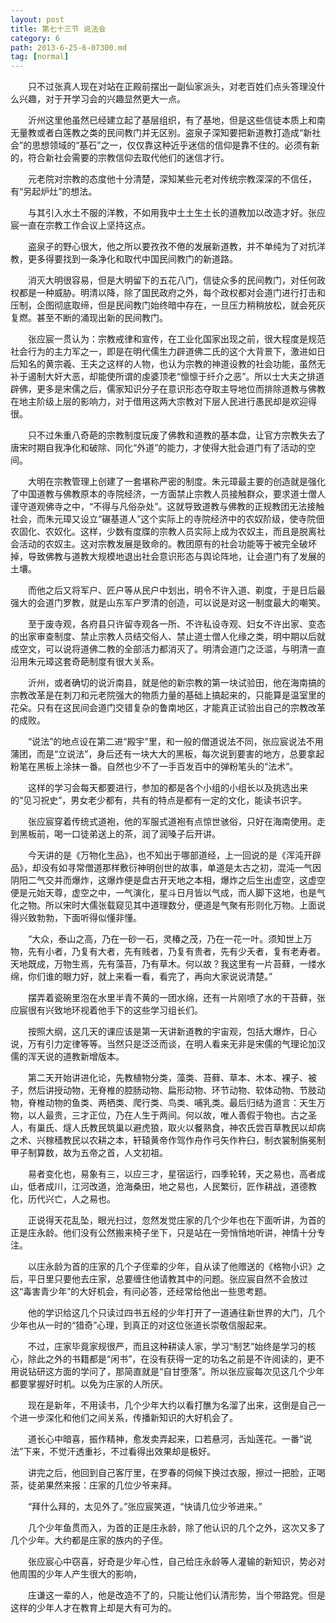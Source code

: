 ```yaml
---
layout: post
title: 第七十三节 说法会
category: 6
path: 2013-6-25-6-07300.md
tag: [normal]
---
```


　　只不过张真人现在对站在正殿前摆出一副仙家派头，对老百姓们点头答理没什么兴趣，对于开学习会的兴趣显然更大一点。

　　沂州这里他虽然已经建立起了基层组织，有了基地，但是这些信徒本质上和南无量教或者白莲教之类的民间教门并无区别。盗泉子深知要把新道教打造成“新社会”的思想领域的“基石”之一，仅仅靠这种近乎迷信的信仰是靠不住的。必须有新的，符合新社会需要的宗教信仰去取代他们的迷信才行。

　　元老院对宗教的态度他十分清楚，深知某些元老对传统宗教深深的不信任，有“另起炉灶”的想法。

　　与其引入水土不服的洋教，不如用我中土土生土长的道教加以改造才好。张应宸一直在宗教工作会议上坚持这点。

　　盗泉子的野心很大，他之所以要孜孜不倦的发展新道教，并不单纯为了对抗洋教，更多得要找到一条净化和取代中国民间教门的新道路。

　　消灭大明很容易，但是大明留下的五花八门，信徒众多的民间教门，对任何政权都是一种威胁。明清以降，除了国民政府之外，每个政权都对会道门进行打击和压制，企图彻底取缔，但是民间教门始终暗中存在，一旦压力稍稍放松，就会死灰复燃。甚至不断的涌现出新的民间教门。

　　张应宸一贯认为：宗教戒律和宣传，在工业化国家出现之前，很大程度是规范社会行为的主力军之一，即是在明代儒生力辟道佛二氏的这个大背景下，激进如日后知名的黄宗羲、王夫之这样的人物，也认为宗教的神道设教的社会功能，虽然无补于遏制大奸大恶，却能使所谓的虔婆顶老“懔懔于纤介之恶”。所以士大夫之排道辟佛，更多是宋儒之后，儒家知识分子在意识形态夺取主导地位而排除道教与佛教在地主阶级上层的影响力，对于借用这两大宗教对下层人民进行愚民却是欢迎得很。

　　只不过朱重八奇葩的宗教制度玩废了佛教和道教的基本盘，让官方宗教失去了唐宋时期自我净化和破除、同化“外道”的能力，才使得大批会道门有了活动的空间。

　　大明在宗教管理上创建了一套堪称严密的制度。朱元璋最主要的创造就是强化了中国道教与佛教原本的寺院经济，一方面禁止宗教人员接触群众，要求道士僧人谨守道观佛寺之中，“不得与凡俗杂处”。这就导致道教与佛教的正规教团无法接触社会，而朱元璋又设立“碾基道人”这个实际上的寺院经济中的农奴阶级，使寺院佃农固化、农奴化。这样，少数有度牒的宗教人员实际上成为农奴主，而且是脱离社会活动的农奴主。这对宗教发展是致命的。教团原有的社会功能等于被完全破坏掉，导致佛教与道教大规模地退出社会意识形态与舆论阵地，让会道门有了发展的土壤。

　　而他之后又将军户、匠户等从民户中划出，明令不许入道、剃度，于是日后最强大的会道门罗教，就是山东军户罗清的创造，可以说是对这一制度最大的嘲笑。

　　至于废寺观，各府县只许留寺观各一所、不许私设寺观、妇女不许出家、变态的出家审查制度、禁止宗教人员结交俗人、禁止道士僧人化缘之类，明中期以后就成空文，可以说将道佛二教的全部活力都消灭了。明清会道门之泛滥，与明清一直沿用朱元璋这套奇葩制度有很大关系。

　　沂州，或者确切的说沂南县，就是他的新宗教的第一块试验田，他在海南搞的宗教改革是在刺刀和元老院强大的物质力量的基础上搞起来的，只能算是温室里的花朵。只有在这民间会道门交错复杂的鲁南地区，才能真正试验出自己的宗教改革的成败。

　　“说法”的地点设在第二进“殿宇”里，和一般的僧道说法不同，张应宸说法不用蒲团，而是“立说法”，身后还有一块大大的黑板，每次说到要害的地方，总要拿起粉笔在黑板上涂抹一番。自然也少不了一手百发百中的弹粉笔头的“法术”。

　　这样的学习会每天都要进行，参加的都是各个小组的小组长以及挑选出来的“见习祝史”，男女老少都有，共有的特点是都有一定的文化，能读书识字。

　　张应宸穿着传统式道袍，他的军服式道袍有点惊世骇俗，只好在海南使用。走到黑板前，喝一口徒弟送上的茶，润了润嗓子后开讲。

　　今天讲的是《万物化生品》，也不知出于哪部道经，上一回说的是《浑沌开辟品》，却没有如寻常僧道那样敷衍神明创世的故事，单道是太古之初，混沌一气因阴阳二气交并而爆炸，这爆炸便是盘古开天地之本相，爆炸之后生出虚空，这虚空便是元始天尊，虚空之中，一气演化，星斗日月皆以气成，而人脚下这地，也是气化之物。所以宋时大儒张载窥见其中道理数分，便道是气聚有形则化万物。上面说得兴致勃勃，下面听得似懂非懂。

　　“大众，泰山之高，乃在一砂一石，灵椿之茂，乃在一花一叶。须知世上万物，先有小者，乃复有大者，先有贱者，乃复有贵者，先有少夭者，复有老寿者。天地既成，万物生焉，先有藻苔，乃有草木。何以故？我这里有一片苔藓，一缕水绵，你们谁的眼力好，就上来看一看，看完了，再向大家说说清楚。”

　　摆弄着瓷碗里泡在水里半青不黄的一团水绵，还有一片刚喷了水的干苔藓，张应宸很有兴致地环视着他手下的这些学习组长们。

　　按照大纲，这几天的课应该是第一天讲新道教的宇宙观，包括大爆炸，日心说，万有引力定律等等。当然只是泛泛而谈，在明人看来无非是宋儒的气理论加汉儒的浑天说的道教新增版本。

　　第二天开始讲进化论，先教植物分类，藻类、苔藓、草本、木本、裸子、被子，然后讲授动物，无脊椎的腔肠动物、扁形动物、环节动物、软体动物、节肢动物，脊椎动物的鱼类、两栖类、爬行类、鸟类、哺乳类。最后归结为道言：天生万物，以人最贵，三才正位，乃在人生于两间。何以故，唯人善假于物也。古之圣人，有巢氏、燧人氏教民筑巢以避虎狼，取火以餐熟食，神农氏尝百草教民以却病之术、兴稼穑教民以农耕之本，轩辕黄帝作驾作舟作弓矢作杵臼，制衣裳制旃冕制甲子制算数，故为五帝之首，人文初祖。

　　易者变化也，易象有三，以应三才，星宿运行，四季轮转，天之易也，高者成山，低者成川，江河改道，沧海桑田，地之易也，人民繁衍，匠作耕战，道德教化，历代兴亡，人之易也。

　　正说得天花乱坠，眼光扫过，忽然发觉庄家的几个少年也在下面听讲，为首的正是庄永龄。他们没有公然搬来椅子坐下，只是站在一旁悄悄地听讲，神情十分专注。

　　以庄永龄为首的庄家的几个子侄辈的少年，自从读了他赠送的《格物小识》之后，平日里只要他去庄家，总要缠住他请教其中的问题。张应宸自然不会放过这“毒害青少年”的大好机会，有问必答，还经常给他出一些思考题。

　　他的学识给这几个只读过四书五经的少年打开了一道通往新世界的大门，几个少年也从一时的“猎奇”心理，到真正的对这位张道长崇敬信服起来。

　　不过，庄家毕竟家规很严，而且这种耕读人家，学习“制艺”始终是学习的核心，除此之外的书籍都是“闲书”，在没有获得一定的功名之前是不许阅读的，更不用说钻研这方面的学问了，那简直就是“自甘堕落”。所以张应宸每次见这几个少年都要掌握好时机。以免为庄家的人所厌。

　　现在是新年，不用读书，几个少年大约以看打醮为名溜了出来，这倒是自己一个进一步深化和他们之间关系，传播新知识的大好机会了。

　　道长心中暗喜，振作精神，愈发卖弄起来，口若悬河，舌灿莲花。一番“说法”下来，不觉汗透重衫，不过看得出效果却是极好。

　　讲完之后，他回到自己客厅里，在罗春的伺候下换过衣服，擦过一把脸，正喝茶，徒弟果然来报：庄家的几位少爷来拜。

　　“拜什么拜的，太见外了。”张应宸笑道，“快请几位少爷进来。”

　　几个少年鱼贯而入，为首的正是庄永龄，除了他认识的几个之外，这次又多了几个少年。大约都是庄家的族内的子侄。

　　张应宸心中窃喜，好奇是少年心性，自己给庄永龄等人灌输的新知识，势必对他周围的少年人产生很大的影响，

　　庄谦这一辈的人，他是改造不了的，只能让他们认清形势，当个带路党。但是这样的少年人才在教育上却是大有可为的。
